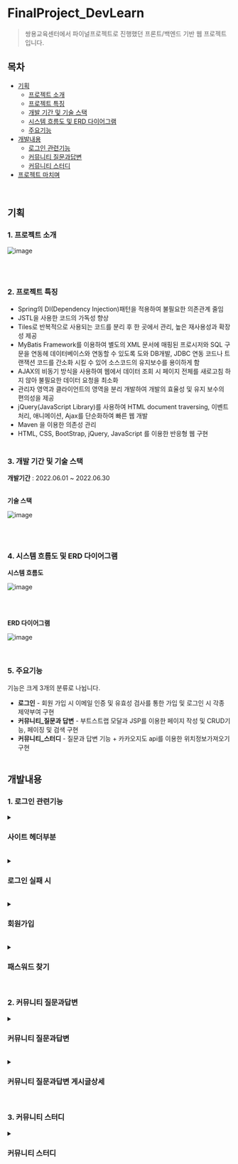 # FinalProject_DevLearn
> 쌍용교육센터에서 파이널프로젝트로 진행했던 프론트/백엔드 기반 웹 프로젝트입니다.

## 목차
- [기획](#기획)
  - [프로젝트 소개](#1-프로젝트-소개)
  - [프로젝트 특징](#2-프로젝트-특징)
  - [개발 기간 및 기술 스택](#3-개발-기간-및-기술-스택)
  - [시스템 흐름도 및 ERD 다이어그램](#4-시스템-흐름도-및-erd-다이어그램)
  - [주요기능](#5-주요기능)
- [개발내용](#개발내용)
  - [로그인 관련기능](#1-로그인-관련기능)
  - [커뮤니티 질문과답변](#2-커뮤니티-질문과답변)
  - [커뮤니티 스터디](#3-커뮤니티-스터디)
- [프로젝트 마치며](#프로젝트-마치며)
<br>


## 기획
### 1. 프로젝트 소개

![image](https://user-images.githubusercontent.com/44182633/183571505-dddd27d1-e9fc-4907-936e-0442b2e710b6.png)

<br><br>


### 2. 프로젝트 특징
- Spring의 DI(Dependency Injection)패턴을 적용하여 불필요한 의존관계 줄임
- JSTL을 사용한 코드의 가독성 향상
- Tiles로 반복적으로 사용되는 코드를 분리 후 한 곳에서 관리, 높은 재사용성과 확장성 제공
- MyBatis Framework를 이용하여 별도의 XML 문서에 매핑된 프로시저와 SQL 구문을 연동헤 데이터베이스와 연동할 수 있도록 도와 DB개발, JDBC 연동 코드나 트랜잭션 코드를 간소화 시킬 수 있어 소스코드의 유지보수를 용이하게 함
- AJAX의 비동기 방식을 사용하여 웹에서 데이터 조회 시 페이지 전체를 새로고침 하지 않아 불필요한 데이터 요청을 최소화
- 관리자 영역과 클라이언트의 영역을 분리 개발하여 개발의 효율성 및 유지 보수의 편의성을 제공
- jQuery(JavaScript Library)를 사용하여 HTML document traversing, 이벤트 처리, 애니메이션, Ajax를 단순화하여 빠른 웹 개발
- Maven 을 이용한 의존성 관리
- HTML, CSS, BootStrap, jQuery, JavaScript 를 이용한 반응형 웹 구현
<br><br>


### 3. 개발 기간 및 기술 스택
<b>개발기간</b> : 2022.06.01 ~ 2022.06.30 
<br><br>

<b>기술 스택</b>

![image](https://user-images.githubusercontent.com/44182633/183572393-6bb34e15-2494-4518-8c74-11dbf701934b.png)

<br><br>


### 4. 시스템 흐름도 및 ERD 다이어그램
<b>시스템 흐름도</b>

![image](https://user-images.githubusercontent.com/44182633/183574558-d7cc81b0-47fd-448c-b675-a64ec5a89eea.png)

<br><br>

<b>ERD 다이어그램</b>

![image](https://user-images.githubusercontent.com/44182633/183573905-ce72c335-be0b-40ae-a31f-9cdd88d2d7d6.png)

<br>


### 5. 주요기능
기능은 크게 3개의 분류로 나뉩니다.<br>
- **로그인** - 회원 가입 시 이메일 인증 및 유효성 검사를 통한 가입 및 로그인 시 각종 제약부여 구현
- **커뮤니티_질문과 답변** - 부트스트랩 모달과 JSP를 이용한 페이지 작성 및 CRUD기능, 페이징 및 검색 구현
- **커뮤니티_스터디** - 질문과 답변 기능 + 카카오지도 api를 이용한 위치정보가져오기 구현
<br><br>


## 개발내용
### 1. 로그인 관련기능
<details>
  <summary><h3>사이트 헤더부분</h3></summary>
  
  <b>회원</b>

  ![로그인_회원](https://user-images.githubusercontent.com/44182633/183581067-50299a72-7faa-429f-810e-b149b666a308.gif)

  <b>관리자</b>

  ![로그인_관리자](https://user-images.githubusercontent.com/44182633/183581011-89a2eedb-c8ef-4cdb-b59d-f3560b785a08.gif)

  ![image](https://user-images.githubusercontent.com/44182633/183582145-5992bd64-d730-49c7-92f5-202934e76ce9.png)

  <br>

  - 로그인 등급이 <b>회원 / 관리자</b>인지에 따라 메뉴창이 바뀐다.
  - EL문의 <b><c:choose>에서 <c:when test="회원 일때">와 <c:when test="관리자 일때">의 조건</b>을 넣어서 구현
</details>
<br>


<details>
  <summary><h3>로그인 실패 시</h3></summary>
  
  <b>아이디 잘못입력시</b>

  ![로그인_아이디틀릴시](https://user-images.githubusercontent.com/44182633/183585828-2a9d6fa6-2c62-466c-8d56-aab03d8a13b5.gif)

  - "등록된 아이디가 아닙니다" 문구 띄워준다.<br>

  <b>코드</b>

  ![image](https://user-images.githubusercontent.com/44182633/183586410-477554b9-a779-4ffb-8744-f3395544c62d.png)

  - 이메일이 존재하지않으면 -> <b>RedirectAttributes클래스의 addFlashAttribute(파라미터, 메시지내용)</b>를 이용하여 <b>메시지 내용을 메인페이지로 redirect하면서 넘겨준다.</b>
  - 이메일이 존재하면 -> 로그인 완료된다.
  <br>


  <b>비밀번호 잘못입력시(5회 미만)</b>

  ![로그인_비밀번호틀릴시](https://user-images.githubusercontent.com/44182633/183585682-487af7cc-b05a-4ea5-ab3e-bb7ad8ac48e6.gif)

  - "패스워드가 일치하지않습니다" 문구 띄워준다.
  <br>

  <b>비밀번호 잘못입력시(5회 틀릴 시)</b>

  ![로그인_비밀번호5회이상틀릴시](https://user-images.githubusercontent.com/44182633/183588738-0c93c4b3-1dc8-473a-97f8-a0d4ab964f30.gif)

  - 해당 계정 비활성화로 변환되었다는 문구 띄워준다.
  <br>

  <b>비밀번호 잘못입력시(5회 이상)</b>

  ![로그인_비활성화계정로그인시](https://user-images.githubusercontent.com/44182633/183589222-5aab9e9e-dbe3-4af7-b335-cfa92526566b.gif)

  - 비활성화된 계정이란 문구 띄워준다.
  <br>

  <b>코드</b>

  ![image](https://user-images.githubusercontent.com/44182633/183586180-8fc3541d-841d-4248-ae8d-c5a7571cc823.png)

  ![image](https://user-images.githubusercontent.com/44182633/183589735-28a04c5c-da31-4745-89b1-c772ff2e82aa.png)

  - dto의 getPwdFail()값을 조건문을 통해 비교하여 상황에 맞게 코드 실행
  - 위의 조건들을 충족하면 <b>세션에 로그인 정보가 저장되어 30분간 로그인 유지</b> 된다.  
</details>
<br>


<details>
  <summary><h3>회원가입</h3></summary>

  ![image](https://user-images.githubusercontent.com/44182633/183590145-5382349b-b08c-4123-b423-911de795da8a.png)

  - 회원 가입 시 <b>이메일 인증 및 유효성 검사</b>를 거쳐야 회원 가입이 가능하다.
  <br>

  <b>이메일 인증</b>

  <b>이메일 유효성검사 실패 시 </b>

  ![회원가입_이메일유효성검사실패](https://user-images.githubusercontent.com/44182633/183598007-ea09e123-4cf1-48b6-9eb1-6520291cb4a0.gif)

  <b>이메일 유효성검사 성공 시 </b>

  ![회원가입_이메일유효성검사성공](https://user-images.githubusercontent.com/44182633/183598021-7f27dd36-4156-41f8-9af3-56b2669d83e9.gif)

  ![회원가입_이메일인증](https://user-images.githubusercontent.com/44182633/183598148-26511b32-6d59-4216-8fe3-23f3cdf5e4f1.gif)

  - 인증단계로 넘어가서 입력한 메일로 인증번호 전송

  <b>위 과정 정리</b>

  ![image](https://user-images.githubusercontent.com/44182633/183598565-c12cc61c-ab65-46cf-b4f5-ae02abf41f5d.png)

  <b>코드</b>
  
  ![image](https://user-images.githubusercontent.com/44182633/183612711-863a54c5-d460-46e7-8980-62de7979a97f.png)

  - 정규식을 이용하여 이메일 조건을 구성
  - Ajax를 이용하여 아이디 중복여부를 체크해준다.
  <br>


  <b>이메일 인증번호 입력 과정</b>

  ![image](https://user-images.githubusercontent.com/44182633/183598958-a03ea37f-45fe-4fec-9fc5-0078cf778471.png)

  - 이메일로 받은 인증번호를 회원가입창에 입력하여 회원가입 진행한다.
  - 인증번호 실패 시

  ![회원가입_이메일인증실패](https://user-images.githubusercontent.com/44182633/183600533-87a6acdf-cfc4-428c-9b1f-93253ff22837.gif)

  - 인증번호 성공 시

  ![회원가입_이메일인증성공](https://user-images.githubusercontent.com/44182633/183600545-36cd855c-4821-4213-b818-0d5c46c1c5c0.gif)

  <br>
  
  <b>코드</b>
  
  ![image](https://user-images.githubusercontent.com/44182633/183615710-0a595b47-cd0c-4a35-ba3f-a8ae7ba09f5c.png)

  - SMTP 권한을 추가해준다.
  
  ![image](https://user-images.githubusercontent.com/44182633/183616208-a5d652f8-8388-4d6a-be48-d05b71d6ba2a.png)

  - Naver계정과 연결해주고, 패스워드 찾기인지 이메일인증인지 <b>용도에 맞게 메일의 제목과 내용</b>을 보내는 사람의 정보와 받는사람 정보 입력로 보내준다.
  
  <br>
  - 이메일 인증번호를 완료하면 아이디와 패스워드도 유효성검사를 거쳐 회원가입을 완료한다.

  ![image](https://user-images.githubusercontent.com/44182633/183600868-4a5e971c-bd43-4e91-a73b-28beb9117572.png)

  ![image](https://user-images.githubusercontent.com/44182633/183600915-e48fd328-4753-4433-8760-8b72d95e3045.png)

  <br>
  - 회원가입 완료 시, 로그인하면 정상 로그인이 된다.

  ![image](https://user-images.githubusercontent.com/44182633/183600970-0be451ef-5081-4e27-828d-eee0bf903471.png)
</details>
<br>

<details>
  <summary><h3>패스워드 찾기</h3></summary>

  ![패스워드찾기](https://user-images.githubusercontent.com/44182633/183609544-284d0589-37f7-4fed-b9fe-a939475f4fbe.gif)

  - 패스워드를 잊어버렸다면 찾고자하는 이메일로 임시 패스워드 전송하여 패스워드 변경가능
  <br>
  
  <b>코드</b>
  
  ![image](https://user-images.githubusercontent.com/44182633/183617487-023e14a5-f798-4926-93f8-6634c004c33a.png)

  - 존재하는 이메일 체크하고, Mail dto에 보내는 사람과 받는사람 정보 저장하고 generatePwd()함수로 임시 패스워드 생성해준다.
  <br>
  
  - <b>generatePwd()함수</b>
  
  ![image](https://user-images.githubusercontent.com/44182633/183618133-fb1f055a-2358-4f2a-a02e-f5bf76e5a6f2.png)

  - <b>영문자, 숫자 조합하여 랜덤하게 10자리</b> 생성
  
</details>
<br>


### 2. 커뮤니티 질문과답변
<details>
  <summary><h3>커뮤니티 질문과답변</h3></summary>
  
  <b>질문과답변 메인페이지</b>
  ![image](https://user-images.githubusercontent.com/44182633/183623723-2b2baa16-a046-4ecc-9514-14119666feb3.png)
  
  ![질답_네비게이션바](https://user-images.githubusercontent.com/44182633/183621174-a1785336-a88d-4bf8-bdc9-2fb494cebb5d.gif)

  - 네비게이션 바를 이용하여 전체/미해결/해결에 해당하는 리스트를 Ajax를 이용하여 가져온다.
  
  <b>코드</b>
  
  ![image](https://user-images.githubusercontent.com/44182633/183625382-696d27f6-e4cd-405d-9034-b89a2b485168.png)

  - 네비게이션 바 클릭 시 검색값도 유지하면서 리스트의 결과를 nav-all이란 리스트 보여주는 클래스에 덮어씌워준다.
  <br><br>
  
  ![질답_검색기능](https://user-images.githubusercontent.com/44182633/183621060-8b695940-bfb6-4d46-b2e5-ca97d6550d76.gif)
  
  - 검색한 값이 제목과 내용이 포함된 게시글들의 리스트를 가져온다.
  <br><br>
  
  ![질답_게시글작성](https://user-images.githubusercontent.com/44182633/183624756-e5d987bd-a8d3-4936-9660-c70c2f4d283c.gif)
  
  - 게시글은 모달창을 이용해 작성하고, 게시글 상세는 게시글 수정, 삭제, 답변이 가능하다.
  
  <b>코드</b>
  
  ![image](https://user-images.githubusercontent.com/44182633/183627788-32adb7aa-afa6-44d1-a55a-b8cc181e47ee.png)

  - <b>문자뿐 아니라 이미지도 첨부가능한 ckEditor</b>를 이용하여 내용을 작성할 수 있도록 구현
  - <b>window.editor.getData().trime()을 이용해서 내용을 HTML코드로 DB에 저장</b>한다.
</details>
<br>

<details>
  <summary><h3>커뮤니티 질문과답변 게시글상세</h3></summary>
  
  ![질답_게시글수정](https://user-images.githubusercontent.com/44182633/183627003-a00461bb-dca9-48c0-9c27-3c9a3042904f.gif)

  - 게시글 수정은 글쓴이만 가능하다.
  <br>
  
  ![질답_게시글삭제](https://user-images.githubusercontent.com/44182633/183627018-23424abf-706f-480e-b138-07853c251ee4.gif)

  - 게시글 삭제는 글쓴이와 관리자만 가능하다.
  <br>  
   
  ![질답_답변하기](https://user-images.githubusercontent.com/44182633/183630599-d81f09a6-96b1-4f69-90fd-87c7f78a8d3f.gif)

  - 질문자의 질문이 내가 아는 내용이라면 자유롭게 게시글에 대한 답변을 달 수 있다.
  <br>
  
  ![질답_해결로변경](https://user-images.githubusercontent.com/44182633/183629690-e2cc294f-e9e8-4a89-877a-938a1c2f9b00.gif)

  - 답변이 달린 게시글이라면 해결 버튼을 통해 게시글의 상태를 "해결"로 변경가능하다.
  <br>
  
  ![질답_신고하기](https://user-images.githubusercontent.com/44182633/183629973-7df638e0-af9a-49b1-a739-964262e6fbb7.gif)

  - 게시글이 적합하지 않다고 판단되면 "신고하기"버튼을 통해 신고하여 관리자 판단하에 게시글 삭제 여부가 결정된다.
</details>
<br>


### 3. 커뮤니티 스터디
<details>
  <summary><h3>커뮤니티 스터디</h3></summary>

  <b>커뮤니티 스터디 메인페이지</b>
  
  - 네비게이션 바 클릭 시 검색값도 유지하면서 리스트의 결과를 nav-all이란 리스트 보여주는 클래스에 덮어씌워준다.
  
</details>
